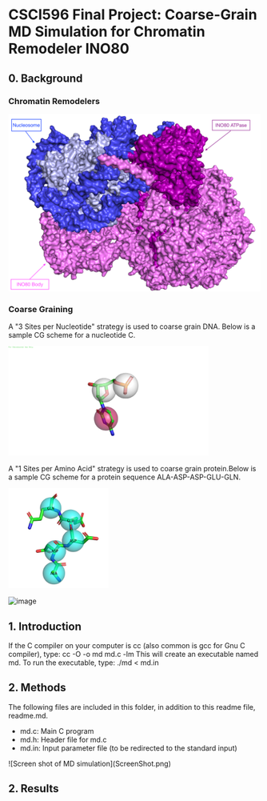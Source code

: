 # CSCI596 Final Project: Coarse-Grain MD Simulation for Chromatin Remodeler INO80



## 0. Background

### Chromatin Remodelers
<p align="center">
  <img src="./ino80.png" width="800">
</p>


### Coarse Graining

A "3 Sites per Nucleotide" strategy is used to coarse grain DNA. Below is a sample CG scheme for a nucleotide C.
<p align="left">
  <img src="./Ccgscheme.png" width="400">
</p>

A "1 Sites per Amino Acid" strategy is used to coarse grain protein.Below is a sample CG scheme for a protein sequence ALA-ASP-ASP-GLU-GLN.
<p align="left">
  <img src="./pro_cg_scheme.png" width="200">
</p>


![image](https://user-images.githubusercontent.com/25398675/143984154-7b7f0b93-97b7-4076-8595-bdf312867ebc.png)


## 1. Introduction
If the C compiler on your computer is cc (also common is gcc for Gnu C
compiler), type:
cc -O -o md md.c -lm
This will create an executable named md. To run the executable, type:
./md < md.in
## 2. Methods
The following files are included in this folder, in addition to this readme
file, readme.md.
<ul>
<li>md.c: Main C program</li>
<li>md.h: Header file for md.c</li>
<li>md.in: Input parameter file (to be redirected to the standard input)</li>
</ul>
![Screen shot of MD simulation](ScreenShot.png)

## 2. Results
